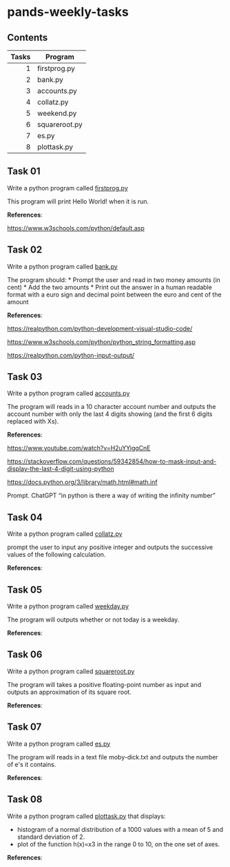 # pands-weekly-tasks


## Contents

| Tasks|Program       |
|-----:|---------------|
|     1| firstprog.py |
|     2| bank.py       |
|     3| accounts.py   |
|     4| collatz.py    |
|     5| weekend.py    |
|     6| squareroot.py |
|     7| es.py         |
|     8| plottask.py   |

## Task 01

Write a python program called [firstprog.py](firstprog.py)



This program will print Hello World! when it is run.

**References**:

https://www.w3schools.com/python/default.asp

## Task 02

Write a python program called [bank.py](bank.py)

The program should:
                    * Prompt the user and read in two money amounts (in cent)
                    * Add the two amounts
                    * Print out the answer in a human readable format with a euro sign and decimal point between the euro and cent of the amount 

**References**:

https://realpython.com/python-development-visual-studio-code/

https://www.w3schools.com/python/python_string_formatting.asp


https://realpython.com/python-input-output/


## Task 03
Write a python program called [accounts.py](accounts.py)

The program will reads in a 10 character account number and outputs the account number with only the last 4 digits showing (and the first 6 digits replaced with Xs).

**References**:

https://www.youtube.com/watch?v=H2uYYigqCnE

https://stackoverflow.com/questions/59342854/how-to-mask-input-and-display-the-last-4-digit-using-python

https://docs.python.org/3/library/math.html#math.inf

Prompt. ChatGPT “in python is there a way of writing the infinity number” 


## Task 04
Write a python program called [collatz.py](collatz.py)

prompt the user to input any positive integer and outputs the successive values of the following calculation.

**References**:



## Task 05
Write a python program called [weekday.py](weekday.py)

The program will outputs whether or not today is a weekday.

**References**:



## Task 06
Write a python program called [squareroot.py](squareroot.py)

The program will takes a positive floating-point number as input and outputs an approximation of its square root.

**References**:



## Task 07
Write a python program called [es.py](es.py)

The program will reads in a text file moby-dick.txt and outputs the number of e's it contains.

**References**:



## Task 08

Write a python program called [plottask.py](plottask.py)
that displays:

* histogram of a normal distribution of a 1000 values with a mean of 5 and standard deviation of 2. 
* plot of the function  h(x)=x3 in the range 0 to 10, on the one set of axes.

**References**:
